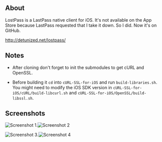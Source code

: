 ## About

LostPass is a LastPass native client for iOS. It's not available on the App Store because LastPass requested that I take it down. So I did. Now it's on GitHub.

http://detunized.net/lostpass/

## Notes

* After cloning don't forget to init the submodules to get cURL and OpenSSL.

* Before building it `cd` into `cURL-SSL-for-iOS` and run `build-libraries.sh`. You might need to modify the iOS SDK version in `cURL-SSL-for-iOS/cURL/build-libcurl.sh` and `cURL-SSL-for-iOS/OpenSSL/build-libssl.sh`.

## Screenshots

![Screenshot 1](https://raw.github.com/detunized/lostpass/master/website/images/screenshot1.png).![Screenshot 2](https://raw.github.com/detunized/lostpass/master/website/images/screenshot2.png)

![Screenshot 3](https://raw.github.com/detunized/lostpass/master/website/images/screenshot3.png).![Screenshot 4](https://raw.github.com/detunized/lostpass/master/website/images/screenshot4.png)

